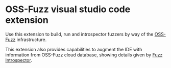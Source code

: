 # OSS-Fuzz visual studio code extension

Use this extension to build, run and introspector fuzzers by way of the [OSS-Fuzz](https://github.com/google/oss-fuzz) infrastructure.

This extension also provides capabilities to augment the IDE with information from OSS-Fuzz cloud database, showing details given by [Fuzz Introspector](https://github.com/ossf/fuzz-introspector).
